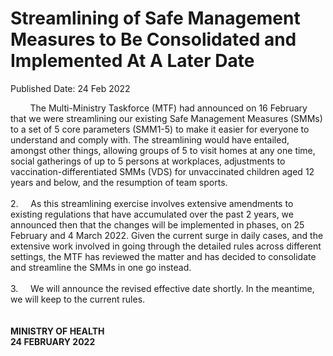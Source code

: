 <html>
    <meta http-equiv="Content-Type" content="text/html; charset=utf-8"/>
    <meta charset="utf-8"/>
    <title>Streamlining of Safe Management Measures to Be Consolidated and Implemented At A Later Date</title>
    <body><h1>Streamlining of Safe Management Measures to Be Consolidated and Implemented At A Later Date</h1>
    <p>Published Date: 24 Feb 2022</p> &nbsp; &nbsp; &nbsp; &nbsp; The Multi-Ministry Taskforce (MTF) had announced on 16 February that we were streamlining our existing Safe Management Measures (SMMs) to a set of 5 core parameters (SMM1-5) to make it easier for everyone to understand and comply with. The streamlining would have entailed, amongst other things, allowing groups of 5 to visit homes at any one time, social gatherings of up to 5 persons at workplaces, adjustments to vaccination-differentiated SMMs (VDS) for unvaccinated children aged 12 years and below, and the resumption of team sports.<br><br>2.&nbsp; &nbsp; &nbsp;As this streamlining exercise involves extensive amendments to existing regulations that have accumulated over the past 2 years, we announced then that the changes will be implemented in phases, on 25 February and 4 March 2022. Given the current surge in daily cases, and the extensive work involved in going through the detailed rules across different settings, the MTF has reviewed the matter and has decided to consolidate and streamline the SMMs in one go instead.<br><br>3.&nbsp; &nbsp; &nbsp;We will announce the revised effective date shortly. In the meantime, we will keep to the current rules.<br><br><br><strong>MINISTRY OF HEALTH&nbsp;<br>24 FEBRUARY 2022</strong></body>
</html>